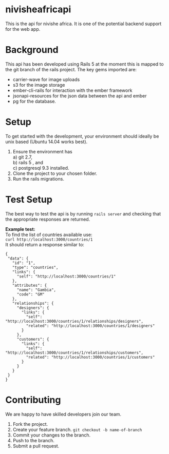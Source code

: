 # nivisheafricapi
This is the api for nivishe africa. It is one of the potential backend support for the web app.

# Background
This api has been developed using Rails 5 at the moment this is mapped to the git branch of the rails project.
The key gems imported are:
- carrier-wave for image uploads
- s3 for the image storage
- ember-cli-rails for interaction with the ember framework
- jsonapi-resources for the json data between the api and ember
- pg for the database. 

# Setup
To get started with the development, your environment should ideally be unix based (Ubuntu 14.04 works best). 
  1. Ensure the environment has   
    a) git 2.7,   
    b) rails 5 , and   
    c) postgresql 9.3 installed.  
  2. Clone the project to your chosen folder.  
  3. Run the rails migrations.

# Test Setup
The best way to test the api is by running `rails server` and checking that the appropriate responses are returned.

**Example test:**  
To find the list of countries available use:  
 `curl http://localhost:3000/countries/1`  
It should return a response similar to:  
 ```
 {
  "data": {
    "id": "1",
    "type": "countries",
    "links": {
      "self": "http://localhost:3000/countries/1"
    },
    "attributes": {
      "name": "Gambia",
      "code": "GM"
    },
    "relationships": {
      "designers": {
        "links": {
          "self": "http://localhost:3000/countries/1/relationships/designers",
          "related": "http://localhost:3000/countries/1/designers"
        }
      },
      "customers": {
        "links": {
          "self": "http://localhost:3000/countries/1/relationships/customers",
          "related": "http://localhost:3000/countries/1/customers"
        }
      }
    }
  }
}
```

# Contributing
We are happy to have skilled developers join our team.   
1. Fork the project.  
2. Create your feature branch. `git checkout -b name-of-branch`  
3. Commit your changes to the branch.  
4. Push to the branch.  
5. Submit a pull request.  
 

